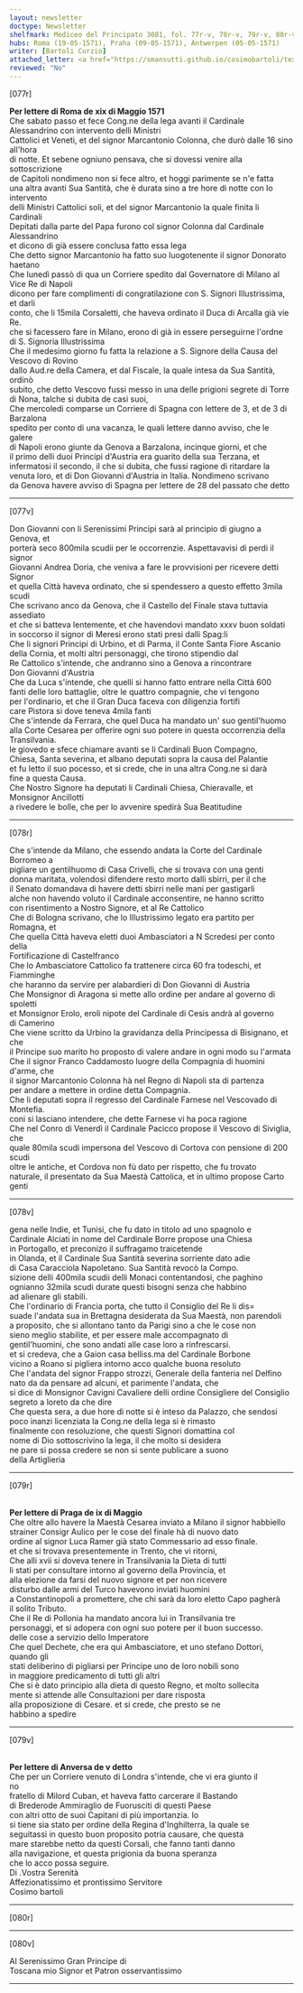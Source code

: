 ```yaml
---
layout: newsletter
doctype: Newsletter
shelfmark: Mediceo del Principato 3081, fol. 77r-v, 78r-v, 79r-v, 80r-v
hubs: Roma (19-05-1571), Praha (09-05-1571), Antwerpen (05-05-1571)
writer: [Bartoli Curzio]
attached_letter: <a href="https://smansutti.github.io/cosimobartoli/texts/2980_023/">2980_023</a>
reviewed: "No"
---
```


[077r]  
  
  
<strong>Per lettere di Roma de xix di Maggio 1571</strong>  
Che sabato passo et fece Cong.ne della lega avanti il Cardinale Alessandrino con intervento delli Ministri  
Cattolici et Veneti, et del signor Marcantonio Colonna, che durò dalle 16 sino all'hora  
di notte. Et sebene ogniuno pensava, che si dovessi venire alla sottoscrizione  
de Capitoli nondimeno non si fece altro, et hoggi parimente se n'e fatta  
una altra avanti Sua Santità, che è durata sino a tre hore di notte con lo intervento  
delli Ministri Cattolici soli, et del signor Marcantonio la quale finita li Cardinali  
Depitati dalla parte del Papa furono col signor Colonna dal Cardinale Alessandrino  
et dicono di già essere conclusa fatto essa lega  
Che detto signor Marcantonio ha fatto suo luogotenente il signor Donorato haetano  
Che lunedì passò di qua un Corriere spedito dal Governatore di Milano al Vice Re di Napoli  
dicono per fare complimenti di congratilazione con S. Signori Illustrissima, et darli  
conto, che li 15mila Corsaletti, che haveva ordinato il Duca di Arcalla già vie Re.  
che si facessero fare in Milano, erono di già in essere perseguirne l'ordne  
di S. Signoria Illustrissima  
Che il medesimo giorno fu fatta la relazione a S. Signore della Causa del Vescovo di Rovino  
dallo Aud.re della Camera, et dal Fiscale, la quale intesa da Sua Santità, ordinò  
subito, che detto Vescovo fussi messo in una delle prigioni segrete di Torre  
di Nona, talche si dubita de casi suoi,  
Che mercoledi comparse un Corriere di Spagna con lettere de 3, et de 3 di Barzalona  
spedito per conto di una vacanza, le quali lettere danno avviso, che le galere  
di Napoli erono giunte da Genova a Barzalona, incinque giorni, et che  
il primo delli duoi Principi d'Austria era guarito della sua Terzana, et  
infermatosi il secondo, il che si dubita, che fussi ragione di ritardare la  
venuta loro, et di Don Giovanni d'Austria in Italia. Nondimeno scrivano  
da Genova havere avviso di Spagna per lettere de 28 del passato che detto  
  
---  

[077v]  
  
  
Don Giovanni con li Serenissimi Principi sarà al principio di giugno a Genova, et  
porterà seco 800mila scudii per le occorrenzie. Aspettavavisi di perdi il signor  
Giovanni Andrea Doria, che veniva a fare le provvisioni per ricevere detti Signor  
et quella Città haveva ordinato, che si spendessero a questo effetto 3mila scudi  
Che scrivano anco da Genova, che il Castello del Finale stava tuttavia assediato  
et che si batteva lentemente, et che havendovi mandato xxxv buon soldati  
in soccorso il signor di Meresi erono stati presi dalli Spag:li  
Che li signori Principi di Urbino, et di Parma, il Conte Santa Fiore Ascanio  
della Cornia, et molti altri personaggi, che tirono stipendio dal  
Re Cattolico s'intende, che andranno sino a Genova a rincontrare  
Don Giovanni d'Austria  
Che da Luca s'intende, che quelli si hanno fatto entrare nella Città 600  
fanti delle loro battaglie, oltre le quattro compagnie, che vi tengono  
per l'ordinario, et che il Gran Duca faceva con diligenzia fortifi  
care Pistora si dove teneva 4mila fanti  
Che s'intende da Ferrara, che quel Duca ha mandato un' suo gentil'huomo  
alla Corte Cesarea per offerire ogni suo potere in questa occorrenzia della  
Transilvania.  
le giovedo e sfece chiamare avanti se li Cardinali Buon Compagno,  
Chiesa, Santa severina, et albano deputati sopra la causa del Palantie  
et fu letto il suo pocesso, et si crede, che in una altra Cong.ne si darà  
fine a questa Causa.  
Che Nostro Signore ha deputati li Cardinali Chiesa, Chieravalle, et Monsignor Ancillotti  
a rivedere le bolle, che per lo avvenire spedirà Sua Beatitudine  
  
---  

[078r]  
  
  
Che s'intende da Milano, che essendo andata la Corte del Cardinale Borromeo a  
pigliare un gentilhuomo di Casa Crivelli, che si trovava con una genti  
donna maritata, volendosi difendere resto morto dalli sbirri, per il che  
il Senato domandava di havere detti sbirri nelle mani per gastigarli  
alche non havendo voluto il Cardinale acconsentire, ne hanno scritto  
con risentimento a Nostro Signore, et al Re Cattolico  
Che di Bologna scrivano, che lo Illustrissimo legato era partito per Romagna, et  
Che quella Città haveva eletti duoi Ambasciatori a N Scredesi per conto della  
Fortificazione di Castelfranco  
Che lo Ambasciatore Cattolico fa trattenere circa 60 fra todeschi, et Fiamminghe  
che haranno da servire per alabardieri di Don Giovanni di Austria  
Che Monsignor di Aragona si mette allo ordine per andare al governo di spoletti  
et Monsignor Erolo, eroli nipote del Cardinale di Cesis andrà al governo  
di Camerino  
Che viene scritto da Urbino la gravidanza della Principessa di Bisignano, et che  
il Principe suo marito ho proposto di valere andare in ogni modo su l'armata  
Che il signor Franco Caddamosto luogre della Compagnia di huomini d'arme, che  
il signor Marcantonio Colonna hà nel Regno di Napoli sta di partenza  
per andare a mettere in ordine detta Compagnia.  
Che li deputati sopra il regresso del Cardinale Farnese nel Vescovado di Montefia.  
coni si lasciano intendere, che dette Farnese vi ha poca ragione  
Che nel Conro di Venerdì il Cardinale Pacicco propose il Vescovo di Siviglia, che  
quale 80mila scudi impersona del Vescovo di Cortova con pensione di 200 scudi  
oltre le antiche, et Cordova non fù dato per rispetto, che fu trovato  
naturale, il presentato da Sua Maestà Cattolica, et in ultimo propose Carto  
genti  
  
---  

[078v]  
  
  
gena nelle Indie, et Tunisi, che fu dato in titolo ad uno spagnolo e  
Cardinale Alciati in nome del Cardinale Borre propose una Chiesa  
in Portogallo, et preconizo il suffragamo traicetende  
in Olanda, et il Cardinale Sua Santità severina sorriente dato adie  
di Casa Caracciola Napoletano. Sua Santità revocò la Compo.  
sizione delli 400mila scudii delli Monaci contentandosi, che paghino  
ognianno 32mila scudi durate questi bisogni senza che habbino  
ad alienare gli stabili.  
Che l'ordinario di Francia porta, che tutto il Consiglio del Re li dis=  
suade l'andata sua in Brettagna desiderata da Sua Maestà, non parendoli  
a proposito, che si allontano tanto da Parigi sino a che le cose non  
sieno meglio stabilite, et per essere male accompagnato di  
gentil'huomini, che sono andati alle case loro a rinfrescarsi.  
et si credeva, che a Gaion casa belliss.ma del Cardinale Borbone  
vicino a Roano si pigliera intorno acco qualche buona resoluto  
Che l'andata del signor Frappo strozzi, Generale della fanteria nel Delfino  
nato da da pensare ad alcuni, et parimente l'andata, che  
si dice di Monsignor Cavigni Cavaliere delli ordine Consigliere del Consiglio  
segreto a loreto da che dire  
Che questa sera, a due hore di notte si è inteso da Palazzo, che sendosi  
poco inanzi licenziata la Cong.ne della lega si è rimasto  
finalmente con resoluzione, che questi Signori domattina col  
nome di Dio sottoscrivino la lega, il che molto si desidera  
ne pare si possa credere se non si sente publicare a suono  
della Artiglieria  
  
---  

[079r]  
  
  
<br/><strong>Per lettere di Praga de ix di Maggio</strong>  
Che oltre allo havere la Maestà Cesarea inviato a Milano il signor habbiello  
strainer Consigr Aulico per le cose del finale hà di nuovo dato  
ordine al signor Luca Ramer già stato Commessario ad esso finale.  
et che si trovava presentemente in Trento, che vi ritorni,  
Che alli xvii si doveva tenere in Transilvania la Dieta di tutti  
li stati per consultare intorno al governo della Provincia, et  
alla elezione da farsi del nuovo signore et per non ricevere  
disturbo dalle armi del Turco havevono inviati huomini  
a Constantinopoli a promettere, che chi sarà da loro eletto Capo pagherà  
il solito Tributo.  
Che il Re di Pollonia ha mandato ancora lui in Transilvania tre  
personaggi, et si adopera con ogni suo potere per il buon successo.  
delle cose a servizio dello Imperatore  
Che quel Dechete, che era qui Ambasciatore, et uno stefano Dottori, quando gli  
stati deliberino di pigliarsi per Principe uno de loro nobili sono  
in maggiore predicamento di tutti gli altri  
Che si è dato principio alla dieta di questo Regno, et molto sollecita  
mente si attende alle Consultazioni per dare risposta  
alla proposizione di Cesare. et si crede, che presto se ne  
habbino a spedire  
  
---  

[079v]  
  
  
<br/><strong>Per lettere di Anversa de v detto</strong>  
Che per un Corriere venuto di Londra s'intende, che vi era giunto il  
no  
fratello di Milord Cuban, et haveva fatto carcerare il Bastando  
di Brederode Ammiraglio de Fuorusciti di questi Paese  
con altri otto de suoi Capitani di più importanzia. Io  
si tiene sia stato per ordine della Regina d'Inghilterra, la quale se  
seguitassi in questo buon proposito potria causare, che questa  
mare starebbe netto da questi Corsali, che fanno tanti danno  
alla navigazione, et questa prigionia da buona speranza  
che lo acco possa seguire.  
Di .Vostra Serenità  
Affezionatissimo et prontissimo Servitore  
Cosimo bartoli  
  
---  

[080r]  
  
  
  
---  

[080v]  
  
  
Al Serenissimo Gran Principe di  
Toscana mio Signor et Patron osservantissimo  
  
---  

